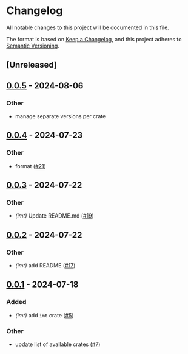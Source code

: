 # Changelog

All notable changes to this project will be documented in this file.

The format is based on [Keep a Changelog](https://keepachangelog.com/en/1.0.0/),
and this project adheres to [Semantic Versioning](https://semver.org/spec/v2.0.0.html).

## [Unreleased]

## [0.0.5](https://github.com/privacy-scaling-explorations/zk-kit.rust/compare/zk-kit-imt-v0.0.4...zk-kit-imt-v0.0.5) - 2024-08-06

### Other

- manage separate versions per crate

## [0.0.4](https://github.com/privacy-scaling-explorations/zk-kit.rust/compare/v0.0.3...v0.0.4) - 2024-07-23

### Other

- format ([#21](https://github.com/privacy-scaling-explorations/zk-kit.rust/pull/21))

## [0.0.3](https://github.com/privacy-scaling-explorations/zk-kit.rust/compare/v0.0.2...v0.0.3) - 2024-07-22

### Other

- _(imt)_ Update README.md ([#19](https://github.com/privacy-scaling-explorations/zk-kit.rust/pull/19))

## [0.0.2](https://github.com/privacy-scaling-explorations/zk-kit.rust/compare/v0.0.1...v0.0.2) - 2024-07-22

### Other

- _(imt)_ add README ([#17](https://github.com/privacy-scaling-explorations/zk-kit.rust/pull/17))

## [0.0.1](https://github.com/privacy-scaling-explorations/zk-kit.rust/releases/tag/v0.0.1) - 2024-07-18

### Added

- _(imt)_ add `imt` crate ([#5](https://github.com/privacy-scaling-explorations/zk-kit.rust/pull/5))

### Other

- update list of available crates ([#7](https://github.com/privacy-scaling-explorations/zk-kit.rust/pull/7))
